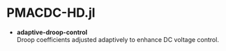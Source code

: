 # PMACDC-HD.jl

- **adaptive-droop-control**  
  Droop coefficients adjusted adaptively to enhance DC voltage control.
